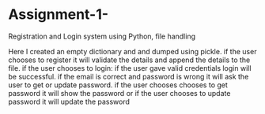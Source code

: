 # Assignment-1-
Registration and Login system using Python, file handling

Here I created an empty dictionary and and dumped using pickle.
if the user chooses to register it will validate the details and append the details to the file.
if the user chooses to login: if the user gave valid credentials login will be successful.
if the email is correct and password is wrong it will ask the user to get or update password.
if the user chooses chooses to get password it will show the password or if the user chooses to update password it will update the password
